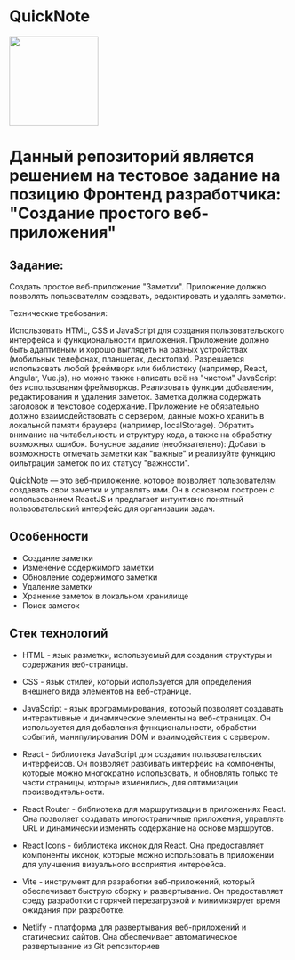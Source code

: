 # QuickNote
<img src="https://github.com/DayTroy/quicknote/assets/70051506/62b71278-9876-48fe-824e-bd8a41aa9fa2" style="width: 10rem; height: 10rem;" />

# Данный репозиторий является решением на тестовое задание на позицию Фронтенд разработчика: "Создание простого веб-приложения"

## Задание:
Создать простое веб-приложение "Заметки". Приложение должно позволять пользователям создавать, редактировать и удалять заметки.

Технические требования:

Использовать HTML, CSS и JavaScript для создания пользовательского интерфейса и функциональности приложения.
Приложение должно быть адаптивным и хорошо выглядеть на разных устройствах (мобильных телефонах, планшетах, десктопах).
Разрешается использовать любой фреймворк или библиотеку (например, React, Angular, Vue.js), но можно также написать всё на "чистом" JavaScript без использования фреймворков.
Реализовать функции добавления, редактирования и удаления заметок. Заметка должна содержать заголовок и текстовое содержание.
Приложение не обязательно должно взаимодействовать с сервером, данные можно хранить в локальной памяти браузера (например, localStorage).
Обратить внимание на читабельность и структуру кода, а также на обработку возможных ошибок.
Бонусное задание (необязательно):
Добавить возможность отмечать заметки как "важные" и реализуйте функцию фильтрации заметок по их статусу "важности".


QuickNote — это веб-приложение, которое позволяет пользователям создавать свои заметки и управлять ими. Он в основном построен с использованием ReactJS и предлагает интуитивно понятный пользовательский интерфейс для организации задач.

##
## Особенности
- Создание заметки
- Изменение содержимого заметки
- Обновление содержимого заметки
- Удаление заметки
- Хранение заметок в локальном хранилище
- Поиск заметок
## Стек технологий

- HTML - язык разметки, используемый для создания структуры и содержания веб-страницы. 

- CSS - язык стилей, который используется для определения внешнего вида элементов на веб-странице. 

- JavaScript - язык программирования, который позволяет создавать интерактивные и динамические элементы на веб-страницах. Он используется для добавления функциональности, обработки событий, манипулирования DOM и взаимодействия с сервером.

- React - библиотека JavaScript для создания пользовательских интерфейсов. Он позволяет разбивать интерфейс на компоненты, которые можно многократно использовать, и обновлять только те части страницы, которые изменились, для оптимизации производительности.

- React Router - библиотека для маршрутизации в приложениях React. Она позволяет создавать многoстраничные приложения, управлять URL и динамически изменять содержание на основе маршрутов.

- React Icons - библиотека иконок для React. Она предоставляет компоненты иконок, которые можно использовать в приложении для улучшения визуального восприятия интерфейса.

- Vite - инструмент для разработки веб-приложений, который обеспечивает быструю сборку и развертывание. Он предоставляет среду разработки с горячей перезагрузкой и минимизирует время ожидания при разработке.

- Netlify - платформа для развертывания веб-приложений и статических сайтов. Она обеспечивает автоматическое развертывание из Git репозиториев
